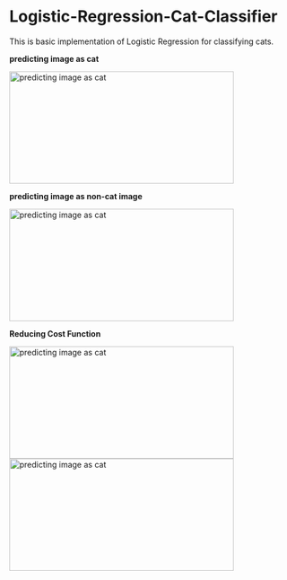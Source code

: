 # Logistic-Regression-Cat-Classifier
This is basic implementation of Logistic Regression for classifying cats.

**predicting image as cat**

<img src="https://user-images.githubusercontent.com/49828170/83805288-3c654e00-a6cd-11ea-8b0d-da475c80fe0d.PNG" alt="predicting image as cat" width="400" height="200">

**predicting image as non-cat image**

<img src="https://user-images.githubusercontent.com/49828170/83806488-35d7d600-a6cf-11ea-88be-fa1badd0a7cd.PNG" alt="predicting image as cat" width="400" height="200">

**Reducing Cost Function**

<img src="https://user-images.githubusercontent.com/49828170/83806496-3a03f380-a6cf-11ea-8468-a5423ebdd1f4.PNG" alt="predicting image as cat" width="400" height="200">

<img src="https://user-images.githubusercontent.com/49828170/83806513-40926b00-a6cf-11ea-83c1-b429561fd09a.PNG" alt="predicting image as cat" width="400" height="200">

